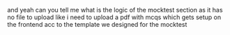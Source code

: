 and yeah can you tell me what is the logic of the mocktest section as it has no file to upload like i need to upload a pdf with mcqs which gets setup on the frontend acc to the template we designed for the mocktest